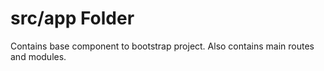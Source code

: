 # src/app Folder

Contains base component to bootstrap project. Also contains main routes and modules. 